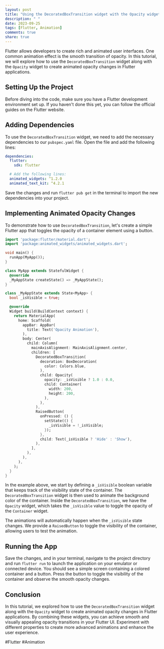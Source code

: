 ```yaml
---
layout: post
title: "Using the DecoratedBoxTransition widget with the Opacity widget for animated opacity changes"
description: " "
date: 2023-09-25
tags: [Flutter, Animation]
comments: true
share: true
---
```


Flutter allows developers to create rich and animated user interfaces. One common animation effect is the smooth transition of opacity. In this tutorial, we will explore how to use the `DecoratedBoxTransition` widget along with the `Opacity` widget to create animated opacity changes in Flutter applications.

## Setting Up the Project

Before diving into the code, make sure you have a Flutter development environment set up. If you haven't done this yet, you can follow the official guides on the Flutter website.

## Adding Dependencies

To use the `DecoratedBoxTransition` widget, we need to add the necessary dependencies to our `pubspec.yaml` file. Open the file and add the following lines:

```yaml
dependencies:
  flutter:
    sdk: flutter

  # Add the following lines:
  animated_widgets: ^1.2.0
  animated_text_kit: ^4.2.1
```

Save the changes and run `flutter pub get` in the terminal to import the new dependencies into your project.

## Implementing Animated Opacity Changes

To demonstrate how to use `DecoratedBoxTransition`, let's create a simple Flutter app that toggles the opacity of a container element using a button.

```dart
import 'package:flutter/material.dart';
import 'package:animated_widgets/animated_widgets.dart';

void main() {
  runApp(MyApp());
}

class MyApp extends StatefulWidget {
  @override
  _MyAppState createState() => _MyAppState();
}

class _MyAppState extends State<MyApp> {
  bool _isVisible = true;

  @override
  Widget build(BuildContext context) {
    return MaterialApp(
      home: Scaffold(
        appBar: AppBar(
          title: Text('Opacity Animation'),
        ),
        body: Center(
          child: Column(
            mainAxisAlignment: MainAxisAlignment.center,
            children: [
              DecoratedBoxTransition(
                decoration: BoxDecoration(
                  color: Colors.blue,
                ),
                child: Opacity(
                  opacity: _isVisible ? 1.0 : 0.0,
                  child: Container(
                    width: 200,
                    height: 200,
                  ),
                ),
              ),
              RaisedButton(
                onPressed: () {
                  setState(() {
                    _isVisible = !_isVisible;
                  });
                },
                child: Text(_isVisible ? 'Hide' : 'Show'),
              ),
            ],
          ),
        ),
      ),
    );
  }
}
```

In the example above, we start by defining a `_isVisible` boolean variable that keeps track of the visibility state of the container. The `DecoratedBoxTransition` widget is then used to animate the background color of the container. Inside the `DecoratedBoxTransition`, we have the `Opacity` widget, which takes the `_isVisible` value to toggle the opacity of the `Container` widget.

The animations will automatically happen when the `_isVisible` state changes. We provide a `RaisedButton` to toggle the visibility of the container, allowing users to test the animation.

## Running the App

Save the changes, and in your terminal, navigate to the project directory and run `flutter run` to launch the application on your emulator or connected device. You should see a simple screen containing a colored container and a button. Press the button to toggle the visibility of the container and observe the smooth opacity changes.

## Conclusion

In this tutorial, we explored how to use the `DecoratedBoxTransition` widget along with the `Opacity` widget to create animated opacity changes in Flutter applications. By combining these widgets, you can achieve smooth and visually appealing opacity transitions in your Flutter UI. Experiment with different properties to create more advanced animations and enhance the user experience.

#Flutter #Animation